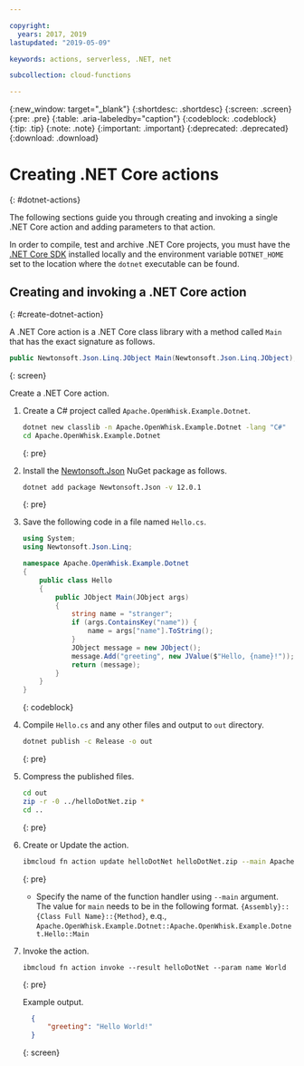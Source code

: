 ```yaml
---

copyright:
  years: 2017, 2019
lastupdated: "2019-05-09"

keywords: actions, serverless, .NET, net

subcollection: cloud-functions

---
```






{:new_window: target="_blank"}
{:shortdesc: .shortdesc}
{:screen: .screen}
{:pre: .pre}
{:table: .aria-labeledby="caption"}
{:codeblock: .codeblock}
{:tip: .tip}
{:note: .note}
{:important: .important}
{:deprecated: .deprecated}
{:download: .download}

# Creating .NET Core actions
{: #dotnet-actions}

The following sections guide you through creating and invoking a single .NET Core action and adding parameters to that action.

In order to compile, test and archive .NET Core projects, you must have the [.NET Core SDK](https://dotnet.microsoft.com/download) installed locally and the environment variable `DOTNET_HOME` set to the location where the `dotnet` executable can be found.

## Creating and invoking a .NET Core action
{: #create-dotnet-action}

A .NET Core action is a .NET Core class library with a method called `Main` that has the exact signature as follows.

```csharp
public Newtonsoft.Json.Linq.JObject Main(Newtonsoft.Json.Linq.JObject);
```
{: screen}

Create a .NET Core action.

1. Create a C# project called `Apache.OpenWhisk.Example.Dotnet`.

    ```bash
    dotnet new classlib -n Apache.OpenWhisk.Example.Dotnet -lang "C#"
    cd Apache.OpenWhisk.Example.Dotnet
    ```
    {: pre}

2. Install the [Newtonsoft.Json](https://www.newtonsoft.com/json) NuGet package as follows.

    ```bash
    dotnet add package Newtonsoft.Json -v 12.0.1
    ```
    {: pre}

3. Save the following code in a file named `Hello.cs`.

    ```csharp
    using System;
    using Newtonsoft.Json.Linq;

    namespace Apache.OpenWhisk.Example.Dotnet
    {
        public class Hello
        {
            public JObject Main(JObject args)
            {
                string name = "stranger";
                if (args.ContainsKey("name")) {
                    name = args["name"].ToString();
                }
                JObject message = new JObject();
                message.Add("greeting", new JValue($"Hello, {name}!"));
                return (message);
            }
        }
    }
    ```
    {: codeblock}

4. Compile `Hello.cs` and any other files and output to `out` directory.

    ```bash
    dotnet publish -c Release -o out
    ```
    {: pre}

5. Compress the published files.

    ```bash
    cd out
    zip -r -0 ../helloDotNet.zip *
    cd ..
    ```
    {: pre}

6. Create or Update the action.

    ```bash
    ibmcloud fn action update helloDotNet helloDotNet.zip --main Apache.OpenWhisk.Example.Dotnet::Apache.OpenWhisk.Example.Dotnet.Hello::Main --kind dotnet:2.2
    ```
    {: pre}

    * Specify the name of the function handler using `--main` argument.
    The value for `main` needs to be in the following format.
    `{Assembly}::{Class Full Name}::{Method}`, e.q.,
    `Apache.OpenWhisk.Example.Dotnet::Apache.OpenWhisk.Example.Dotnet.Hello::Main`

7. Invoke the action.

    ```
    ibmcloud fn action invoke --result helloDotNet --param name World
    ```
    {: pre}

    Example output.

    ```json
      {
          "greeting": "Hello World!"
      }
    ```
    {: screen}

